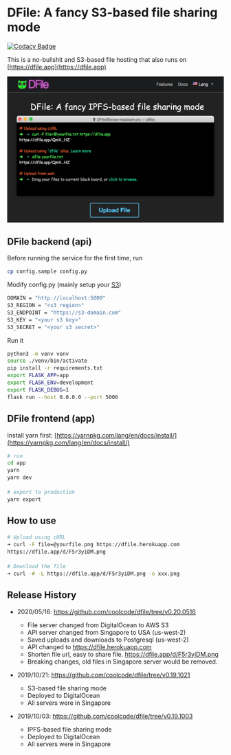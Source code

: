 # DFile: A fancy S3-based file sharing mode

[![Codacy Badge](https://api.codacy.com/project/badge/Grade/3b25d03f9535456997878815286921eb)](https://www.codacy.com/manual/coolcode/dfile?utm_source=github.com&utm_medium=referral&utm_content=coolcode/dfile&utm_campaign=Badge_Grade)

This is a no-bullshit and S3-based file hosting that also runs on [https://dfile.app](https://dfile.app)

![img](https://github.com/coolcode/dfile/blob/master/share/img/dfile.png?raw=true)

## DFile backend (api)

Before running the service for the first time, run

```bash
cp config.sample config.py
```

Modify config.py (mainly setup your [S3](https://aws.amazon.com/s3/))

```bash
DOMAIN = "http://localhost:5000"
S3_REGION = "<s3 region>"
S3_ENDPOINT = "https://s3-domain.com"
S3_KEY = "<your s3 key>"
S3_SECRET = "<your s3 secret>"
```

Run it

```bash
python3 -m venv venv
source ./venv/bin/activate
pip install -r requirements.txt
export FLASK_APP=app
export FLASK_ENV=development
export FLASK_DEBUG=1
flask run --host 0.0.0.0 --port 5000
```

## DFile frontend (app)

Install yarn first: [https://yarnpkg.com/lang/en/docs/install/](https://yarnpkg.com/lang/en/docs/install/)

```bash
# run
cd app
yarn
yarn dev

# export to production
yarn export
```

## How to use

```bash
# Upload using cURL
➜ curl -F file=@yourfile.png https://dfile.herokuapp.com
https://dfile.app/d/F5r3yiDM.png

# Download the file
➜ curl -# -L https://dfile.app/d/F5r3yiDM.png -o xxx.png
```

## Release History

- 2020/05/16: https://github.com/coolcode/dfile/tree/v0.20.0516
    - File server changed from DigitalOcean to AWS S3
    - API server changed from Singapore to USA (us-west-2)
    - Saved uploads and downloads to Postgresql (us-west-2)
    - API changed to https://dfile.herokuapp.com
    - Shorten file url, easy to share file. https://dfile.app/d/F5r3yiDM.png
    - Breaking changes, old files in Singapore server would be removed.

- 2019/10/21: https://github.com/coolcode/dfile/tree/v0.19.1021
    - S3-based file sharing mode
    - Deployed to DigitalOcean
    - All servers were in Singapore
        
- 2019/10/03: https://github.com/coolcode/dfile/tree/v0.19.1003
    - IPFS-based file sharing mode
    - Deployed to DigitalOcean
    - All servers were in Singapore